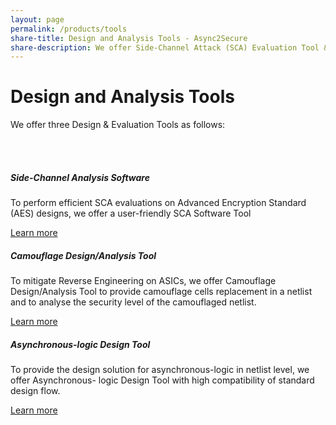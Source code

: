 ```yaml
---
layout: page
permalink: /products/tools
share-title: Design and Analysis Tools - Async2Secure
share-description: We offer Side-Channel Attack (SCA) Evaluation Tool & FPGA Evaluation Boards and Camouflage Design/Analysis Tool.
---
```


<div class="hero--small">
   <div class="hero__wrap">
      <h1 class="hero__title">Design and Analysis Tools</h1>
   </div>
</div>
<div>
   <content></content>
</div>
<div>
   <content></content>
</div>
<link rel="stylesheet" href="https://cdnjs.cloudflare.com/ajax/libs/font-awesome/4.7.0/css/font-awesome.min.css">
<article class="new">
   <p>We offer three Design & Evaluation Tools as follows:</p>
   <br>
   <br>
   <div class="card-deck">
      <div class="card" style="min-width: 18rem; ">
         <div class="card-body">
            <h5 class="card-title">Side-Channel Analysis Software</h5>
            <p class="card-text">To perform efficient SCA evaluations on Advanced Encryption Standard (AES) designs, we offer a user-friendly SCA Software Tool </p>
         </div>
         <div class="card-footer border-0">
            <a class="link" href="{{ site.baseurl }}{% link _pages/products/side_channel_analysis_software.md %}">Learn more</a>
         </div>
      </div>
      <div class="card" style="min-width: 18rem; ">
         <div class="card-body">
            <h5 class="card-title"> Camouflage Design/Analysis Tool</h5>
            <p class="card-text">To mitigate Reverse Engineering on ASICs, we offer Camouflage Design/Analysis Tool to provide camouflage cells replacement in a netlist and to analyse the security level of the camouflaged netlist.</p>
         </div>
         <div class="card-footer border-0">
            <a class="link" href="{{ site.baseurl }}{% link _pages/products/camouflage_design_analysis_tool.md %}">Learn more</a>
         </div>
      </div>
      <div class="card" style="min-width: 18rem; ">
         <div class="card-body">
            <h5 class="card-title">Asynchronous-logic Design Tool</h5>
            <p class="card-text">To provide the design solution for asynchronous-logic in netlist level, we offer Asynchronous- logic Design Tool with high compatibility of standard design flow.</p>
         </div>
         <div class="card-footer border-0">
            <a class="link" href="{{ site.baseurl }}{% link _pages/products/asynchronous_logic_design_tool.md %}">Learn more</a>
         </div>
      </div>
   </div>
</article>

